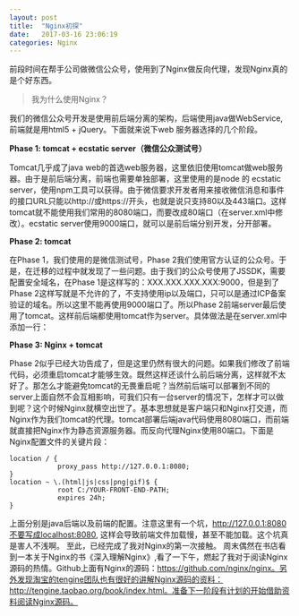 ```yaml
---
layout: post
title:  "Nginx初探"
date:   2017-03-16 23:06:19
categories: Nginx
---
```

前段时间在帮手公司做微信公众号，使用到了Nginx做反向代理，发现Nginx真的是个好东西。

>我为什么使用Nginx？

我们的微信公众号开发是使用前后端分离的架构，后端使用java做WebService, 前端就是用html5 + jQuery。下面就来说下web 服务器选择的几个阶段。

**Phase 1: tomcat + ecstatic server（微信公众测试号）**

Tomcat几乎成了java web的首选web服务器，这里依旧使用tomcat做web服务器。由于是前后端分离，前端也需要单独部署，这里使用的是node 的 ecstatic server，使用npm工具可以获得。由于微信要求开发者用来接收微信消息和事件的接口URL只能以http://或https://开头，也就是说只支持80以及443端口。这样tomcat就不能使用我们常用的8080端口，而要改成80端口（在server.xml中修改）。ecstatic server使用9000端口，就可以是前后端分别开发，分开部署。

**Phase 2: tomcat**

在Phase 1，我们使用的是微信测试号，Phase 2我们使用官方认证的公众号。于是，在迁移的过程中就发现了一些问题。由于我们的公众号使用了JSSDK，需要配置安全域名，在Phase 1是这样写的：XXX.XXX.XXX.XXX:9000，但是到了Phase 2这样写就是不允许的了，不支持使用ip以及端口，只可以是通过ICP备案验证的域名。所以这里不能再使用9000端口了。所以Phase 2前端server最后使用了tomcat。这样前后端都使用tomcat作为server。具体做法是在server.xml中添加一行：
<Context path="/" docBase="C:/ YOUR-FRONT-END-PATH " reloadable="true" debug="0" crossContext="true"/>

**Phase 3: Nginx + tomcat**

Phase 2似乎已经大功告成了，但是这里仍然有很大的问题。如果我们修改了前端代码，必须重启tomcat才能够生效。既然这样还谈什么前后端分离，这样就不太好了。那怎么才能避免tomcat的无畏重启呢？当然前后端可以部署到不同的server上面自然不会互相影响，可我们只有一台server的情况下，怎样才可以做到呢？这个时候Nginx就横空出世了。基本思想就是客户端只和Nginx打交道，而Nginx作为我们tomcat的代理。tomcat部署后端java代码使用8080端口，而前端就直接把Nginx作为静态资源服务器。而反向代理Nginx使用80端口。下面是Nginx配置文件的关键片段：

```
location / {
			proxy_pass http://127.0.0.1:8080;
}
location ~ \.(html|js|css|png|gif)$ {    
			root C:/YOUR-FRONT-END-PATH;
			expires 24h;
}
```

上面分别是java后端以及前端的配置。注意这里有一个坑，http://127.0.0.1:8080不要写成localhost:8080, 这样会导致前端文件加载慢，甚至不能加载。这个坑真是害人不浅啊。
至此，已经完成了我对Nginx的第一次接触。
周末偶然在书店看到一本关于Nginx的书《深入理解Nginx》,看了一下午，燃起了我对于阅读Nginx源码的热情。Github上面有Nginx的源码：https://github.com/nginx/nginx。另外发现淘宝的tengine团队也有很好的讲解Nginx源码的资料：http://tengine.taobao.org/book/index.html。准备下一阶段有计划的开始借助资料阅读Nginx源码。


